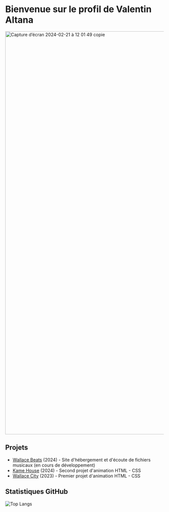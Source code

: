 # Bienvenue sur le profil de Valentin Altana

<img width="1280" alt="Capture d’écran 2024-02-21 à 12 01 49 copie" src="https://github.com/valentin-altana/valentin-altana/assets/144157026/31b5d796-5ad0-4452-b9a6-36f007cf25b4">

## Projets

- [Wallace Beats](https://github.com/valentin-altana/wallace-beats) (2024) - Site d'hébergement et d'écoute de fichiers musicaux (en cours de développement)
- [Kame House](https://github.com/valentin-altana/kame-house) (2024) - Second projet d'animation HTML - CSS
- [Wallace City](https://github.com/valentin-altana/wallace-city) (2023) - Premier projet d'animation HTML - CSS

## Statistiques GitHub

![Top Langs](https://github-readme-stats.vercel.app/api/top-langs/?username=valentin-altana&layout=compact)
